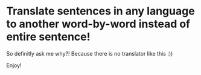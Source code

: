 # Translate sentences in any language to another word-by-word instead of entire sentence!

So definitly ask me why?!
Because there is no translator like this :))

Enjoy!
